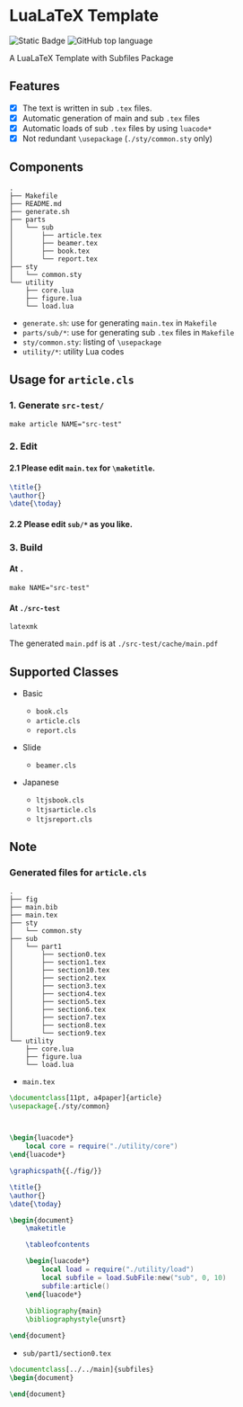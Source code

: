 # LuaLaTeX Template
![Static Badge](https://img.shields.io/badge/LuaLaTeX-green?logo=latex)
![GitHub top language](https://img.shields.io/github/languages/top/cohsh/latex-template?logo=lua)

A LuaLaTeX Template with Subfiles Package

## Features

- [x] The text is written in sub `.tex` files.
- [x] Automatic generation of main and sub `.tex` files
- [x] Automatic loads of sub `.tex` files by using `luacode*`
- [x] Not redundant `\usepackage` (`./sty/common.sty` only)

## Components
```
.
├── Makefile
├── README.md
├── generate.sh
├── parts
│   └── sub
│       ├── article.tex
│       ├── beamer.tex
│       ├── book.tex
│       └── report.tex
├── sty
│   └── common.sty
└── utility
    ├── core.lua
    ├── figure.lua
    └── load.lua
```

- `generate.sh`: use for generating `main.tex` in `Makefile`
- `parts/sub/*`: use for generating sub `.tex` files in `Makefile`
- `sty/common.sty`: listing of `\usepackage`
- `utility/*`: utility Lua codes

## Usage for `article.cls`
### 1. Generate `src-test/`
```shell
make article NAME="src-test"
```  

### 2. Edit
  #### 2.1 Please edit `main.tex` for `\maketitle`.
  ```latex
  \title{}
  \author{}
  \date{\today}
  ```
  #### 2.2 Please edit `sub/*` as you like.

### 3. Build
  #### At `.`
  ```shell
  make NAME="src-test"
  ```

  #### At `./src-test`
  ```shell
  latexmk
  ```

The generated `main.pdf` is at `./src-test/cache/main.pdf`

## Supported Classes
- Basic
  - `book.cls`
  - `article.cls`
  - `report.cls`

- Slide
  - `beamer.cls`

- Japanese
  - `ltjsbook.cls`
  - `ltjsarticle.cls`
  - `ltjsreport.cls`

## Note
### Generated files for `article.cls`
```
.
├── fig
├── main.bib
├── main.tex
├── sty
│   └── common.sty
├── sub
│   └── part1
│       ├── section0.tex
│       ├── section1.tex
│       ├── section10.tex
│       ├── section2.tex
│       ├── section3.tex
│       ├── section4.tex
│       ├── section5.tex
│       ├── section6.tex
│       ├── section7.tex
│       ├── section8.tex
│       └── section9.tex
└── utility
    ├── core.lua
    ├── figure.lua
    └── load.lua
```

- `main.tex`

```latex
\documentclass[11pt, a4paper]{article}
\usepackage{./sty/common}



\begin{luacode*}
    local core = require("./utility/core")
\end{luacode*}

\graphicspath{{./fig/}}

\title{}
\author{}
\date{\today}

\begin{document}
    \maketitle

    \tableofcontents

    \begin{luacode*}
        local load = require("./utility/load")
        local subfile = load.SubFile:new("sub", 0, 10)
        subfile:article()
    \end{luacode*}
    
    \bibliography{main}
    \bibliographystyle{unsrt}

\end{document}
```

- `sub/part1/section0.tex`

```latex
\documentclass[../../main]{subfiles}
\begin{document}

\end{document}
```